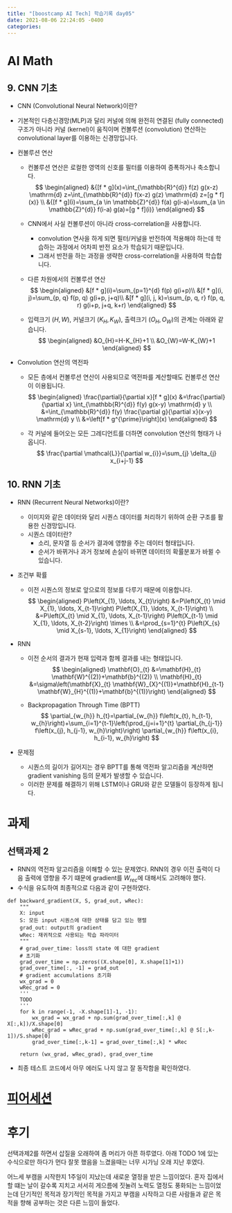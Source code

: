 ```yaml
---
title: "[boostcamp AI Tech] 학습기록 day05"
date: 2021-08-06 22:24:05 -0400
categories:
---
```


# AI Math
## 9. CNN 기초
* CNN (Convolutional Neural Network)이란?
* 기본적인 다층신경망(MLP)과 달리 커널에 의해 완전히 연결된 (fully connected) 구조가 아니라 커널 (kernel)이 움직이며 컨볼루션 (convolution) 연산하는 convolutional layer를 이용하는 신경망입니다.

* 컨볼루션 연산
    * 컨볼루션 연산은 로컬한 영역의 신호를 필터를 이용하여 증폭하거나 축소합니다.
    $$
    \begin{aligned}
    &{[f * g](x)=\int_{\mathbb{R}^{d}} f(z) g(x-z) \mathrm{d} z=\int_{\mathbb{R}^{d}} f(x-z) g(z) \mathrm{d} z=[g * f](x)} \\
    &{[f * g](i)=\sum_{a \in \mathbb{Z}^{d}} f(a) g(i-a)=\sum_{a \in \mathbb{Z}^{d}} f(i-a) g(a)=[g * f](i)}
    \end{aligned}
    $$
    * CNN에서 사실 컨볼루션이 아니라 cross-correlation을 사용합니다. 
        * convolution 연사을 하게 되면 필터/커널을 반전하여 적용해야 하는데 학습하는 과정에서 어차피 반전 요소가 학습되기 때문입니다.
        * 그래서 반전을 하는 과정을 생략한 cross-correlation을 사용하여 학습합니다.

    * 다른 차원에서의 컨볼루션 연산
    $$
    \begin{aligned}
    &[f * g](i)=\sum_{p=1}^{d} f(p) g(i+p)\\
    &[f * g](i, j)=\sum_{p, q} f(p, q) g(i+p, j+q)\\
    &[f * g](i, j, k)=\sum_{p, q, r} f(p, q, r) g(i+p, j+q, k+r)
    \end{aligned}
    $$

    * 입력크기 $(H, W)$, 커널크기 $\left(K_{H}, K_{W}\right)$, 출력크기 $\left(O_{H}, O_{W}\right)$의 관계는 아래와 같습니다.
    $$
    \begin{aligned}
    &O_{H}=H-K_{H}+1 \\
    &O_{W}=W-K_{W}+1
    \end{aligned}
    $$

* Convolution 연산의 역전파
    * 모든 층에서 컨볼루션 연산이 사용되므로 역전파를 계산할때도 컨볼루션 연산이 이용됩니다.
    $$
    \begin{aligned}
    \frac{\partial}{\partial x}[f * g](x) &=\frac{\partial}{\partial x} \int_{\mathbb{R}^{d}} f(y) g(x-y) \mathrm{d} y \\
    &=\int_{\mathbb{R}^{d}} f(y) \frac{\partial g}{\partial x}(x-y) \mathrm{d} y \\
    &=\left[f * g^{\prime}\right](x)
    \end{aligned}
    $$

    * 각 커널에 들어오는 모든 그레디언트를 더하면 convolution 연산의 형태가 나옵니다.
    $$
    \frac{\partial \mathcal{L}}{\partial w_{i}}=\sum_{j} \delta_{j} x_{i+j-1}
    $$

## 10. RNN 기초
* RNN (Recurrent Neural Networks)이란?
    * 이미지와 같은 데이터와 달리 시퀀스 데이터를 처리하기 위하여 순환 구조를 활용한 신경망입니다.
    * 시퀀스 데이터란?
        * 소리,  문자열 등 순서가 결과에 영향을 주는 데이터 형태입니다.
        * 순서가 바뀌거나 과거 정보에 손실이 바뀌면 데이터의 확률분포가 바뀔 수 있습니다.

* 조건부 확률
    * 이전 시퀀스의 정보로 앞으로의 정보를 다루기 때문에 이용합니다.
    $$
    \begin{aligned}
    P\left(X_{1}, \ldots, X_{t}\right) &=P\left(X_{t} \mid X_{1}, \ldots, X_{t-1}\right) P\left(X_{1}, \ldots, X_{t-1}\right) \\
    &=P\left(X_{t} \mid X_{1}, \ldots, X_{t-1}\right) P\left(X_{t-1} \mid X_{1}, \ldots, X_{t-2}\right) \times \\
    &=\prod_{s=1}^{t} P\left(X_{s} \mid X_{s-1}, \ldots, X_{1}\right)
    \end{aligned}
    $$

* RNN
    * 이전 순서의 결과가 현재 입력과 함께 결과를 내는 형태입니다.
    $$
    \begin{aligned}
    \mathbf{O}_{t} &=\mathbf{H}_{t} \mathbf{W}^{(2)}+\mathbf{b}^{(2)} \\
    \mathbf{H}_{t} &=\sigma\left(\mathbf{X}_{t} \mathbf{W}_{X}^{(1)}+\mathbf{H}_{t-1} \mathbf{W}_{H}^{(1)}+\mathbf{b}^{(1)}\right)
    \end{aligned}
    $$

    * Backpropagation Through Time (BPTT)
    $$
    \partial_{w_{h}} h_{t}=\partial_{w_{h}} f\left(x_{t}, h_{t-1}, w_{h}\right)+\sum_{i=1}^{t-1}\left(\prod_{j=i+1}^{t} \partial_{h_{j-1}} f\left(x_{j}, h_{j-1}, w_{h}\right)\right) \partial_{w_{h}} f\left(x_{i}, h_{i-1}, w_{h}\right)
    $$

* 문제점
    * 시퀀스의 길이가 길어지는 경우 BPTT를 통해 역전파 알고리즘을 계산하면 gradient vanishing 등의 문제가 발생할 수 있습니다.
    * 이러한 문제를 해결하기 위해 LSTM이나 GRU와 같은 모델들이 등장하게 됩니다.

# 과제
## 선택과제 2
* RNN의 역전파 알고리즘을 이해할 수 있는 문제였다. RNN의 경우 이전 출력이 다음 출력에 영향을 주기 떄문에 gradient를 $W_{rec}$에 대해서도 고려해야 했다.
* 수식을 유도하여 최종적으로 다음과 같이 구현하였다.
```
def backward_gradient(X, S, grad_out, wRec):
    """
    X: input
    S: 모든 input 시퀀스에 대한 상태를 담고 있는 행렬
    grad_out: output의 gradient
    wRec: 재귀적으로 사용되는 학습 파라미터
    """
    # grad_over_time: loss의 state 에 대한 gradient 
    # 초기화
    grad_over_time = np.zeros((X.shape[0], X.shape[1]+1))
    grad_over_time[:, -1] = grad_out
    # gradient accumulations 초기화
    wx_grad = 0
    wRec_grad = 0
    '''
    TODO
    '''
    for k in range(-1, -X.shape[1]-1, -1):
        wx_grad = wx_grad + np.sum(grad_over_time[:,k] @ X[:,k])/X.shape[0]
        wRec_grad = wRec_grad + np.sum(grad_over_time[:,k] @ S[:,k-1])/S.shape[0]
        grad_over_time[:,k-1] = grad_over_time[:,k] * wRec

    return (wx_grad, wRec_grad), grad_over_time
```
* 최종 테스트 코드에서 아무 에러도 나지 않고 잘 동작함을 확인하였다.

# [피어세션](https://hackmd.io/@ai17/HyHlrP5kK)

# 후기
선택과제2를 하면서 삽질을 오래하여 좀 머리가 아픈 하루였다. 아래  TODO 1에 있는 수식으로만 하다가 먼다 잘못 했음을 느겼을때는 너무 시가닝 오래 지난 후였다.

어느세 부캠을 시작한지 1주일이 지났는데 새로운 열정을 받은 느낌이었다. 혼자 집에서 할 떄는 날이 갈수록 지치고 서서히 게으름에 짓눌려 노력도 열정도 풍화되는 느낌이었는데 단기적인 목적과 장기적인 목적을 가지고 부캠을 시작하고 다른 사람들과 같은 목적을 향해 공부하는 것은 다른 느낌이 들었다. 